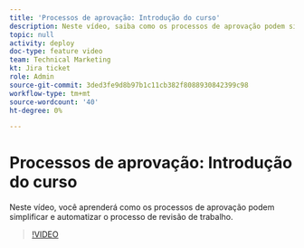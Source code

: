 ```yaml
---
title: 'Processos de aprovação: Introdução do curso'
description: Neste vídeo, saiba como os processos de aprovação podem simplificar e automatizar o processo de análise de trabalho.
topic: null
activity: deploy
doc-type: feature video
team: Technical Marketing
kt: Jira ticket
role: Admin
source-git-commit: 3ded3fe9d8b97b1c11cb382f8088930842399c98
workflow-type: tm+mt
source-wordcount: '40'
ht-degree: 0%

---
```


# Processos de aprovação: Introdução do curso

Neste vídeo, você aprenderá como os processos de aprovação podem simplificar e automatizar o processo de revisão de trabalho.

>[!VIDEO](https://video.tv.adobe.com/v/335224/?quality=12)
